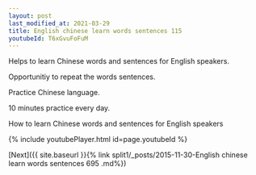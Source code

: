 ```yaml
---
layout: post
last_modified_at: 2021-03-29
title: English chinese learn words sentences 115 
youtubeId: T6xGvuFoFuM
---
```

 
 
Helps to learn Chinese words and sentences for English speakers.

Opportunitiy to repeat the words sentences. 

Practice Chinese language. 
 
10 minutes practice every day. 
 
How to learn Chinese words and sentences for English speakers 
 
{% include youtubePlayer.html id=page.youtubeId %}
 
 
[Next]({{ site.baseurl }}{% link  split1/_posts/2015-11-30-English chinese learn words sentences 695 .md%})
 
